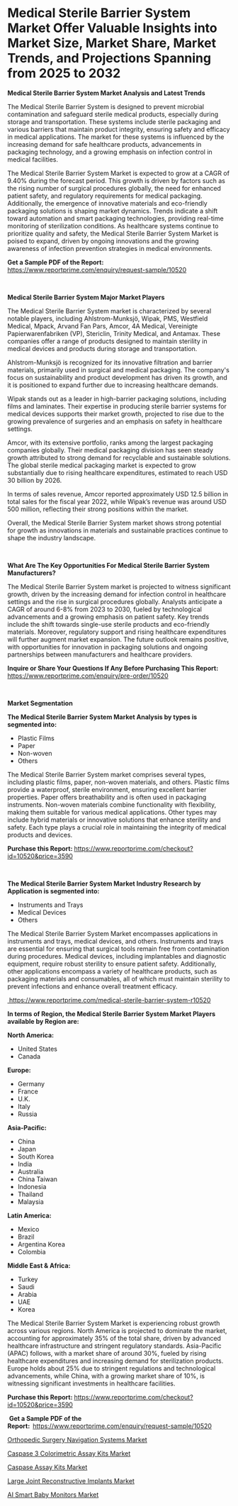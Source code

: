 <p><h1>Medical Sterile Barrier System Market Offer Valuable Insights into Market Size, Market Share, Market Trends, and Projections Spanning from 2025 to 2032</h1></p><p><strong>Medical Sterile Barrier System Market Analysis and Latest Trends</strong></p>
<p><p>The Medical Sterile Barrier System is designed to prevent microbial contamination and safeguard sterile medical products, especially during storage and transportation. These systems include sterile packaging and various barriers that maintain product integrity, ensuring safety and efficacy in medical applications. The market for these systems is influenced by the increasing demand for safe healthcare products, advancements in packaging technology, and a growing emphasis on infection control in medical facilities.</p><p>The Medical Sterile Barrier System Market is expected to grow at a CAGR of 9.40% during the forecast period. This growth is driven by factors such as the rising number of surgical procedures globally, the need for enhanced patient safety, and regulatory requirements for medical packaging. Additionally, the emergence of innovative materials and eco-friendly packaging solutions is shaping market dynamics. Trends indicate a shift toward automation and smart packaging technologies, providing real-time monitoring of sterilization conditions. As healthcare systems continue to prioritize quality and safety, the Medical Sterile Barrier System Market is poised to expand, driven by ongoing innovations and the growing awareness of infection prevention strategies in medical environments.</p></p>
<p><strong>Get a Sample PDF of the Report:&nbsp;</strong> <a href="https://www.reportprime.com/enquiry/request-sample/10520?utm_campaign=8&utm_medium=2&utm_source=Github&utm_content=ia&utm_term=20032025&utm_id=medical-sterile-barrier-system">https://www.reportprime.com/enquiry/request-sample/10520</a></p>
<p>&nbsp;</p>
<p><strong>Medical Sterile Barrier System Major Market Players</strong></p>
<p><p>The Medical Sterile Barrier System market is characterized by several notable players, including Ahlstrom-Munksjö, Wipak, PMS, Westfield Medical, Mpack, Arvand Fan Pars, Amcor, 4A Medical, Vereinigte Papierwarenfabriken (VP), Stericlin, Trinity Medical, and Antamax. These companies offer a range of products designed to maintain sterility in medical devices and products during storage and transportation.</p><p>Ahlstrom-Munksjö is recognized for its innovative filtration and barrier materials, primarily used in surgical and medical packaging. The company's focus on sustainability and product development has driven its growth, and it is positioned to expand further due to increasing healthcare demands.</p><p>Wipak stands out as a leader in high-barrier packaging solutions, including films and laminates. Their expertise in producing sterile barrier systems for medical devices supports their market growth, projected to rise due to the growing prevalence of surgeries and an emphasis on safety in healthcare settings.</p><p>Amcor, with its extensive portfolio, ranks among the largest packaging companies globally. Their medical packaging division has seen steady growth attributed to strong demand for recyclable and sustainable solutions. The global sterile medical packaging market is expected to grow substantially due to rising healthcare expenditures, estimated to reach USD 30 billion by 2026.</p><p>In terms of sales revenue, Amcor reported approximately USD 12.5 billion in total sales for the fiscal year 2022, while Wipak’s revenue was around USD 500 million, reflecting their strong positions within the market.</p><p>Overall, the Medical Sterile Barrier System market shows strong potential for growth as innovations in materials and sustainable practices continue to shape the industry landscape.</p></p>
<p>&nbsp;</p>
<p><strong>What Are The Key Opportunities For Medical Sterile Barrier System Manufacturers?</strong></p>
<p><p>The Medical Sterile Barrier System market is projected to witness significant growth, driven by the increasing demand for infection control in healthcare settings and the rise in surgical procedures globally. Analysts anticipate a CAGR of around 6-8% from 2023 to 2030, fueled by technological advancements and a growing emphasis on patient safety. Key trends include the shift towards single-use sterile products and eco-friendly materials. Moreover, regulatory support and rising healthcare expenditures will further augment market expansion. The future outlook remains positive, with opportunities for innovation in packaging solutions and ongoing partnerships between manufacturers and healthcare providers.</p></p>
<p><strong>Inquire or Share Your Questions If Any Before Purchasing This Report:</strong> <a href="https://www.reportprime.com/enquiry/pre-order/10520?utm_campaign=8&utm_medium=2&utm_source=Github&utm_content=ia&utm_term=20032025&utm_id=medical-sterile-barrier-system">https://www.reportprime.com/enquiry/pre-order/10520</a></p>
<p>&nbsp;</p>
<p><strong>Market Segmentation</strong></p>
<p><strong>The Medical Sterile Barrier System Market Analysis by types is segmented into:</strong></p>
<p><ul><li>Plastic Films</li><li>Paper</li><li>Non-woven</li><li>Others</li></ul></p>
<p><p>The Medical Sterile Barrier System market comprises several types, including plastic films, paper, non-woven materials, and others. Plastic films provide a waterproof, sterile environment, ensuring excellent barrier properties. Paper offers breathability and is often used in packaging instruments. Non-woven materials combine functionality with flexibility, making them suitable for various medical applications. Other types may include hybrid materials or innovative solutions that enhance sterility and safety. Each type plays a crucial role in maintaining the integrity of medical products and devices.</p></p>
<p><strong>Purchase this Report:&nbsp;</strong><a href="https://www.reportprime.com/checkout?id=10520&price=3590&utm_campaign=8&utm_medium=2&utm_source=Github&utm_content=ia&utm_term=20032025&utm_id=medical-sterile-barrier-system">https://www.reportprime.com/checkout?id=10520&price=3590</a></p>
<p>&nbsp;</p>
<p><strong>The Medical Sterile Barrier System Market Industry Research by Application is segmented into:</strong></p>
<p><ul><li>Instruments and Trays</li><li>Medical Devices</li><li>Others</li></ul></p>
<p><p>The Medical Sterile Barrier System Market encompasses applications in instruments and trays, medical devices, and others. Instruments and trays are essential for ensuring that surgical tools remain free from contamination during procedures. Medical devices, including implantables and diagnostic equipment, require robust sterility to ensure patient safety. Additionally, other applications encompass a variety of healthcare products, such as packaging materials and consumables, all of which must maintain sterility to prevent infections and enhance overall treatment efficacy.</p></p>
<p><a href="https://www.reportprime.com/medical-sterile-barrier-system-r10520?utm_campaign=8&utm_medium=2&utm_source=Github&utm_content=ia&utm_term=20032025&utm_id=medical-sterile-barrier-system">&nbsp;https://www.reportprime.com/medical-sterile-barrier-system-r10520</a></p>
<p><strong>In terms of Region, the Medical Sterile Barrier System Market Players available by Region are:</strong></p>
<p>
    <p> <strong> North America: </strong>
        <ul>
            <li>United States</li>
            <li>Canada</li>
        </ul>
        </p> 
    <p> <strong> Europe: </strong>
        <ul>
            <li>Germany</li>
            <li>France</li>
            <li>U.K.</li>
            <li>Italy</li>
            <li>Russia</li>
        </ul>
        </p> 
    <p> <strong> Asia-Pacific: </strong>
        <ul>
            <li>China</li>
            <li>Japan</li>
            <li>South Korea</li>
            <li>India</li>
            <li>Australia</li>
            <li>China Taiwan</li>
            <li>Indonesia</li>
            <li>Thailand</li>
            <li>Malaysia</li>
        </ul>
        </p> 
    <p> <strong> Latin America: </strong>
        <ul>
            <li>Mexico</li>
            <li>Brazil</li>
            <li>Argentina Korea</li>
            <li>Colombia</li>
        </ul>
        </p> 
    <p> <strong> Middle East & Africa: </strong>
        <ul>
            <li>Turkey</li>
            <li>Saudi</li>
            <li>Arabia</li>
            <li>UAE</li>
            <li>Korea</li>
        </ul>
    </p>
    </p>
<p><p>The Medical Sterile Barrier System Market is experiencing robust growth across various regions. North America is projected to dominate the market, accounting for approximately 35% of the total share, driven by advanced healthcare infrastructure and stringent regulatory standards. Asia-Pacific (APAC) follows, with a market share of around 30%, fueled by rising healthcare expenditures and increasing demand for sterilization products. Europe holds about 25% due to stringent regulations and technological advancements, while China, with a growing market share of 10%, is witnessing significant investments in healthcare facilities.</p></p>
<p><strong>Purchase this Report: </strong><a href="https://www.reportprime.com/checkout?id=10520&price=3590&utm_campaign=8&utm_medium=2&utm_source=Github&utm_content=ia&utm_term=20032025&utm_id=medical-sterile-barrier-system">https://www.reportprime.com/checkout?id=10520&price=3590</a></p>
<p>&nbsp;<strong>Get a Sample PDF of the Report:&nbsp;&nbsp;</strong><a href="https://www.reportprime.com/enquiry/request-sample/10520?utm_campaign=8&utm_medium=2&utm_source=Github&utm_content=ia&utm_term=20032025&utm_id=medical-sterile-barrier-system">https://www.reportprime.com/enquiry/request-sample/10520</a></p>
<p><strong></strong></p>
<p><p><a href="https://github.com/gasiorgary79/Market-Research-Report-List-1/blob/main/orthopedic-surgery-navigation-systems-market.md?utm_campaign=8&utm_medium=2&utm_source=Github&utm_content=ia&utm_term=20032025&utm_id=medical-sterile-barrier-system">Orthopedic Surgery Navigation Systems Market</a></p><p><a href="https://github.com/bufkamaiahi7/Market-Research-Report-List-1/blob/main/caspase-3-colorimetric-assay-kits-market.md?utm_campaign=8&utm_medium=2&utm_source=Github&utm_content=ia&utm_term=20032025&utm_id=medical-sterile-barrier-system">Caspase 3 Colorimetric Assay Kits Market</a></p><p><a href="https://github.com/wyettillesr4/Market-Research-Report-List-1/blob/main/caspase-assay-kits-market.md?utm_campaign=8&utm_medium=2&utm_source=Github&utm_content=ia&utm_term=20032025&utm_id=medical-sterile-barrier-system">Caspase Assay Kits Market</a></p><p><a href="https://github.com/vigatoimrene04/Market-Research-Report-List-1/blob/main/large-joint-reconstructive-implants-market.md?utm_campaign=8&utm_medium=2&utm_source=Github&utm_content=ia&utm_term=20032025&utm_id=medical-sterile-barrier-system">Large Joint Reconstructive Implants Market</a></p><p><a href="https://github.com/supashcriana/Market-Research-Report-List-1/blob/main/ai-smart-baby-monitors-market.md?utm_campaign=8&utm_medium=2&utm_source=Github&utm_content=ia&utm_term=20032025&utm_id=medical-sterile-barrier-system">AI Smart Baby Monitors Market</a></p></p>
